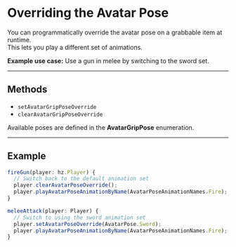 # Overriding the Avatar Pose

You can programmatically override the avatar pose on a grabbable item at runtime.  
This lets you play a different set of animations.  

**Example use case:** Use a gun in melee by switching to the sword set.

---

## Methods
- `setAvatarGripPoseOverride`  
- `clearAvatarGripPoseOverride`  

Available poses are defined in the **AvatarGripPose** enumeration.

---

## Example
```ts
fireGun(player: hz.Player) {
  // Switch back to the default animation set
  player.clearAvatarPoseOverride();
  player.playAvatarPoseAnimationByName(AvatarPoseAnimationNames.Fire);
}

meleeAttack(player: Player) {
  // Switch to using the sword animation set
  player.setAvatarPoseOverride(AvatarPose.Sword);
  player.playAvatarPoseAnimationByName(AvatarPoseAnimationNames.Fire);
}
```
